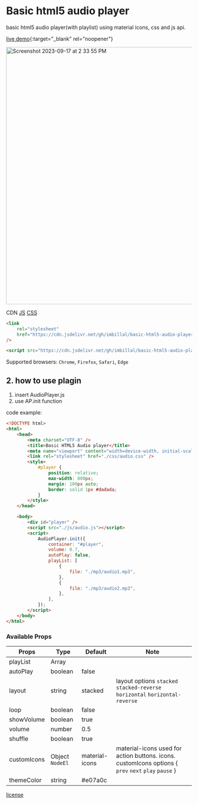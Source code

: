 # Basic html5 audio player

basic html5 audio player(with playlist) using material icons, css and js api.

[live demo](https://imbillal.github.io/basic-html5-audio-player/){:target="\_blank" rel="noopener"}

<img width="695" alt="Screenshot 2023-09-17 at 2 33 55 PM" src="https://github.com/imbillal/basic-html5-audio-player/assets/20609150/4d1e61a2-22ba-4d5c-9970-cf888c57436a">

CDN [JS](https://cdn.jsdelivr.net/gh/imbillal/basic-html5-audio-player/js/audio.min.js) [CSS](https://cdn.jsdelivr.net/gh/imbillal/basic-html5-audio-player/css/audio.css)

```html
<link
    rel="stylesheet"
    href="https://cdn.jsdelivr.net/gh/imbillal/basic-html5-audio-player/css/audio.css"
/>
```

```html
<script src="https://cdn.jsdelivr.net/gh/imbillal/basic-html5-audio-player/js/audio.min.js" />
```

Supported browsers: `Chrome`, `Firefox`, `Safari`, `Edge`

## 2. how to use plagin

1. insert AudioPlayer.js
2. use AP.init function

code example:

```html
<!DOCTYPE html>
<html>
    <head>
        <meta charset="UTF-8" />
        <title>Basic HTML5 Audio player</title>
        <meta name="viewport" content="width=device-width, initial-scale=1" />
        <link rel="stylesheet" href="./css/audio.css" />
        <style>
            #player {
                position: relative;
                max-width: 800px;
                margin: 100px auto;
                border: solid 1px #dadada;
            }
        </style>
    </head>

    <body>
        <div id="player" />
        <script src="./js/audio.js"></script>
        <script>
            AudioPlayer.init({
                container: "#player",
                volume: 0.7,
                autoPlay: false,
                playList: [
                    {
                        file: "./mp3/audio1.mp3",
                    },
                    {
                        file: "./mp3/audio2.mp3",
                    },
                ],
            });
        </script>
    </body>
</html>
```

### Available Props

<!-- ReactNode -->

| Props       | Type            | Default        | Note                                                                                                |
| ----------- | --------------- | -------------- | --------------------------------------------------------------------------------------------------- |
| playList    | Array           |                |
| autoPlay    | boolean         | false          |                                                                                                     |
| layout      | string          | stacked        | layout options `stacked` `stacked-reverse` `horizontal` `horizontal-reverse`                        |
| loop        | boolean         | false          |                                                                                                     |
| showVolume  | boolean         | true           |                                                                                                     |
| volume      | number          | 0.5            |                                                                                                     |
| shuffle     | boolean         | true           |                                                                                                     |
| customIcons | Object `NodeEl` | material-icons | material-icons used for action buttons. icons. customIcons options { `prev` `next` `play` `pause` } |
| themeColor  | string          | #e07a0c        |                                                                                                     |

[license](https://github.com/likev/html5-audio-player/blob/master/license.txt)
